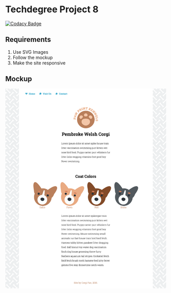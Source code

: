 # Techdegree Project 8

[![Codacy Badge](https://api.codacy.com/project/badge/Grade/cb18dfce7f394a33ac8851cb8f4899ba)](https://www.codacy.com/app/anthony0030/techdegree-project-08?utm_source=github.com&amp;utm_medium=referral&amp;utm_content=anthony0030/techdegree-project-08&amp;utm_campaign=Badge_Grade)

## Requirements
1.  Use SVG Images
2.  Follow the mockup
3.  Make the site responsive

## Mockup
![Mockup](mockups/mockup.png)
